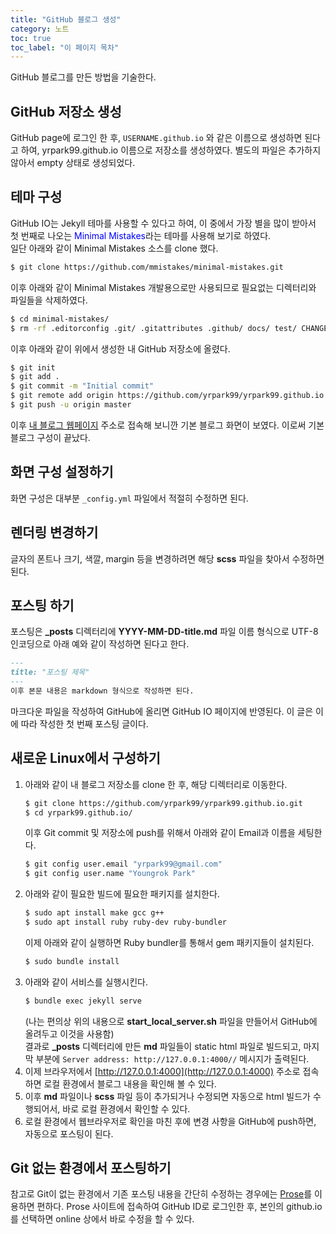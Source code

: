 ```yaml
---
title: "GitHub 블로그 생성"
category: 노트
toc: true
toc_label: "이 페이지 목차"
---
```


GitHub 블로그를 만든 방법을 기술한다.

## GitHub 저장소 생성
GitHub page에 로그인 한 후, `USERNAME.github.io` 와 같은 이름으로 생성하면 된다고 하여, yrpark99.github.io 이름으로 저장소를 생성하였다. 별도의 파일은 추가하지 않아서 empty 상태로 생성되었다.

## 테마 구성
GitHub IO는 Jekyll 테마를 사용할 수 있다고 하여, 이 중에서 가장 별을 많이 받아서 첫 번째로 나오는 <span style="color:blue">Minimal Mistakes</span>라는 테마를 사용해 보기로 하였다.  
일단 아래와 같이 Minimal Mistakes 소스를 clone 했다.  
```sh
$ git clone https://github.com/mmistakes/minimal-mistakes.git
```

이후 아래와 같이 Minimal Mistakes 개발용으로만 사용되므로 필요없는 디렉터리와 파일들을 삭제하였다.  
```sh
$ cd minimal-mistakes/
$ rm -rf .editorconfig .git/ .gitattributes .github/ docs/ test/ CHANGELOG.md README.md screenshot-layouts.png screenshot.png
```

이후 아래와 같이 위에서 생성한 내 GitHub 저장소에 올렸다.  
```sh
$ git init
$ git add .
$ git commit -m "Initial commit"
$ git remote add origin https://github.com/yrpark99/yrpark99.github.io.git
$ git push -u origin master
```

이후 [내 블로그 웹페이지](https://yrpark99.github.io) 주소로 접속해 보니깐 기본 블로그 화면이 보였다. 이로써 기본 블로그 구성이 끝났다.

## 화면 구성 설정하기
화면 구성은 대부분 `_config.yml` 파일에서 적절히 수정하면 된다.

## 렌더링 변경하기
글자의 폰트나 크기, 색깔, margin 등을 변경하려면 해당 **scss** 파일을 찾아서 수정하면 된다.

## 포스팅 하기
포스팅은 **_posts** 디렉터리에 **YYYY-MM-DD-title.md** 파일 이름 형식으로 UTF-8 인코딩으로 아래 예와 같이 작성하면 된다고 한다.
```markdown
---
title: "포스팅 제목"
---
이후 본문 내용은 markdown 형식으로 작성하면 된다.
```

마크다운 파일을 작성하여 GitHub에 올리면 GitHub IO 페이지에 반영된다.
이 글은 이에 따라 작성한 첫 번째 포스팅 글이다.

## 새로운 Linux에서 구성하기
1. 아래와 같이 내 블로그 저장소를 clone 한 후, 해당 디렉터리로 이동한다.
   ```sh
   $ git clone https://github.com/yrpark99/yrpark99.github.io.git
   $ cd yrpark99.github.io/
   ```
   이후 Git commit 및 저장소에 push를 위해서 아래와 같이 Email과 이름을 세팅한다.
   ```sh
   $ git config user.email "yrpark99@gmail.com"
   $ git config user.name "Youngrok Park"
   ```
1. 아래와 같이 필요한 빌드에 필요한 패키지를 설치한다.
   ```sh
   $ sudo apt install make gcc g++
   $ sudo apt install ruby ruby-dev ruby-bundler
   ```
   이제 아래와 같이 실행하면 Ruby bundler를 통해서 gem 패키지들이 설치된다.
   ```sh
   $ sudo bundle install
   ```
1. 아래와 같이 서비스를 실행시킨다.
   ```sh
   $ bundle exec jekyll serve
   ```
	(나는 편의상 위의 내용으로 **start_local_server.sh** 파일을 만들어서 GitHub에 올려두고 이것을 사용함)  
  결과로 **_posts** 디렉터리에 만든 **md** 파일들이 static html 파일로 빌드되고, 마지막 부분에 `Server address: http://127.0.0.1:4000//` 메시지가 출력된다.
1. 이제 브라우저에서 [http://127.0.0.1:4000](http://127.0.0.1:4000) 주소로 접속하면 로컬 환경에서 블로그 내용을 확인해 볼 수 있다.
1. 이후 **md** 파일이나 **scss** 파일 등이 추가되거나 수정되면 자동으로 html 빌드가 수행되어서, 바로 로컬 환경에서 확인할 수 있다.
1. 로컬 환경에서 웹브라우저로 확인을 마친 후에 변경 사항을 GitHub에 push하면, 자동으로 포스팅이 된다.

## Git 없는 환경에서 포스팅하기
참고로 Git이 없는 환경에서 기존 포스팅 내용을 간단히 수정하는 경우에는 [Prose](http://prose.io/)를 이용하면 편하다. Prose 사이트에 접속하여 GitHub ID로 로그인한 후, 본인의 github.io를 선택하면 online 상에서 바로 수정을 할 수 있다.
